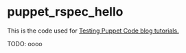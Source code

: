 puppet_rspec_hello
==================

This is the code used for [Testing Puppet Code blog tutorials.](
http://bailey.st/blog/2014/10/11/testing-puppet-code-part-1) 

TODO:
oooo
